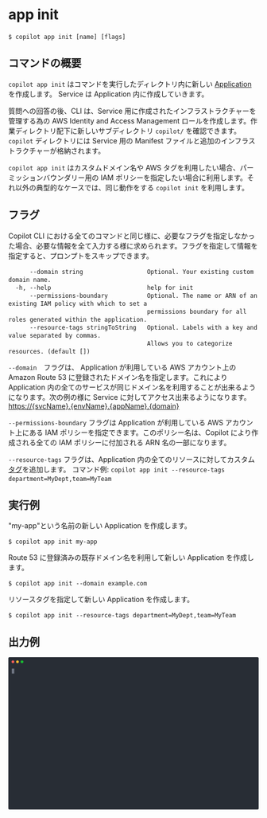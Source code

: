 # app init
```console
$ copilot app init [name] [flags]
```

## コマンドの概要
`copilot app init` はコマンドを実行したディレクトリ内に新しい [Application](../concepts/applications.ja.md) を作成します。 Service は Application 内に作成していきます。

質問への回答の後、CLI は、Service 用に作成されたインフラストラクチャーを管理する為の AWS Identity and Access Management ロールを作成します。作業ディレクトリ配下に新しいサブディレクトリ `copilot/` を確認できます。 `copilot` ディレクトリには Service 用の Manifest ファイルと追加のインフラストラクチャーが格納されます。

`copilot app init` はカスタムドメイン名や AWS タグを利用したい場合、パーミッションバウンダリー用の IAM ポリシーを指定したい場合に利用します。それ以外の典型的なケースでは、同じ動作をする `copilot init` を利用します。

## フラグ
Copilot CLI における全てのコマンドと同じ様に、必要なフラグを指定しなかった場合、必要な情報を全て入力する様に求められます。フラグを指定して情報を指定すると、プロンプトをスキップできます。
```
      --domain string                  Optional. Your existing custom domain name.
  -h, --help                           help for init
      --permissions-boundary           Optional. The name or ARN of an existing IAM policy with which to set a
                                       permissions boundary for all roles generated within the application.
      --resource-tags stringToString   Optional. Labels with a key and value separated by commas.
                                       Allows you to categorize resources. (default [])
```
`--domain`　フラグは、 Application が利用している AWS アカウント上の Amazon Route 53 に登録されたドメイン名を指定します。これにより Application 内の全てのサービスが同じドメイン名を利用することが出来るようになります。次の例の様に Service に対してアクセス出来るようになります。[https://{svcName}.{envName}.{appName}.{domain}](https://{svcName}.{envName}.{appName}.{domain})

`--permissions-boundary` フラグは Application が利用している AWS アカウント上にある IAM ポリシーを指定できます。このポリシー名は、Copilot により作成される全ての IAM ポリシーに付加される ARN 名の一部になります。

`--resource-tags` フラグは、Application 内の全てのリソースに対してカスタム[タグ](https://docs.aws.amazon.com/general/latest/gr/aws_tagging.html)を追加します。
コマンド例: `copilot app init --resource-tags department=MyDept,team=MyTeam`

## 実行例
"my-app"という名前の新しい Application を作成します。
```console
$ copilot app init my-app
```
Route 53 に登録済みの既存ドメイン名を利用して新しい Application を作成します。
```console
$ copilot app init --domain example.com
```
リソースタグを指定して新しい Application を作成します。
```console
$ copilot app init --resource-tags department=MyDept,team=MyTeam
```
## 出力例

![Running copilot app init](https://raw.githubusercontent.com/kohidave/copilot-demos/master/app-init.edited.svg?sanitize=true)
